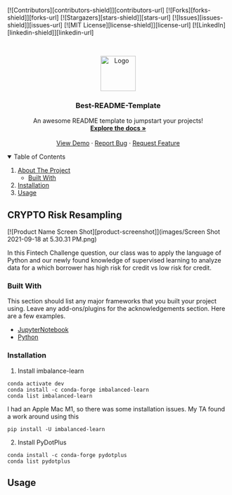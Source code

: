 <!--
*** Thanks for checking out the Best-README-Template. If you have a suggestion
*** that would make this better, please fork the repo and create a pull request
*** or simply open an issue with the tag "enhancement".
*** Thanks again! Now go create something AMAZING! :D
-->



<!-- PROJECT SHIELDS -->
<!--
*** I'm using markdown "reference style" links for readability.
*** Reference links are enclosed in brackets [ ] instead of parentheses ( ).
*** See the bottom of this document for the declaration of the reference variables
*** for contributors-url, forks-url, etc. This is an optional, concise syntax you may use.
*** https://www.markdownguide.org/basic-syntax/#reference-style-links
-->
[![Contributors][contributors-shield]][contributors-url]
[![Forks][forks-shield]][forks-url]
[![Stargazers][stars-shield]][stars-url]
[![Issues][issues-shield]][issues-url]
[![MIT License][license-shield]][license-url]
[![LinkedIn][linkedin-shield]][linkedin-url]



<!-- PROJECT LOGO -->
<br />
<p align="center">
  <a href="https://github.com/othneildrew/Best-README-Template">
    <img src="images/logo.png" alt="Logo" width="80" height="80">
  </a>

  <h3 align="center">Best-README-Template</h3>

  <p align="center">
    An awesome README template to jumpstart your projects!
    <br />
    <a href="https://github.com/othneildrew/Best-README-Template"><strong>Explore the docs »</strong></a>
    <br />
    <br />
    <a href="https://github.com/othneildrew/Best-README-Template">View Demo</a>
    ·
    <a href="https://github.com/othneildrew/Best-README-Template/issues">Report Bug</a>
    ·
    <a href="https://github.com/othneildrew/Best-README-Template/issues">Request Feature</a>
  </p>
</p>



<!-- TABLE OF CONTENTS -->
<details open="open">
  <summary>Table of Contents</summary>
  <ol>
    <li>
      <a href="#about-the-project">About The Project</a>
      <ul>
        <li><a href="#built-with">Built With</a></li>
      </ul>
        <li><a href="#installation">Installation</a></li>
      </ul>
    </li>
    <li><a href="#usage">Usage</a></li>
  </ol>
</details>



<!-- ABOUT THE PROJECT -->
## CRYPTO Risk Resampling

[![Product Name Screen Shot][product-screenshot]](images/Screen Shot 2021-09-18 at 5.30.31 PM.png)

In this Fintech Challenge question, our class was to apply the language of Python and our newly found knowledge of supervised learning to analyze data for a which borrower has high risk for credit vs low risk for credit. 
### Built With

This section should list any major frameworks that you built your project using. Leave any add-ons/plugins for the acknowledgements section. Here are a few examples.
* [JupyterNotebook](https://jupyter.org/)
* [Python](https://www.python.org/)


### Installation

1. Install imbalance-learn
```
conda activate dev
conda install -c conda-forge imbalanced-learn
conda list imbalanced-learn
```
 
I had an Apple Mac M1, so there was some installation issues. My TA found a work around using this

```
pip install -U imbalanced-learn

```

2. Install PyDotPlus
```
conda install -c conda-forge pydotplus
conda list pydotplus
```



<!-- USAGE EXAMPLES -->
## Usage





